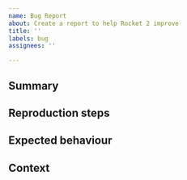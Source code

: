 ```yaml
---
name: Bug Report
about: Create a report to help Rocket 2 improve
title: ''
labels: bug
assignees: ''

---
```


## Summary

<!--
A clear and concise description of what the bug is.
-->

## Reproduction steps

<!--
Steps to reproduce the behavior:

1. Go to '...'
2. Click on '....'
3. Scroll down to '....'
4. See error
5. -->

## Expected behaviour

<!--
A clear and concise description of what you expected to happen.
If applicable, add screenshots to help explain your problem.
-->

## Context

<!--
Add any other context about the problem here.
-->

